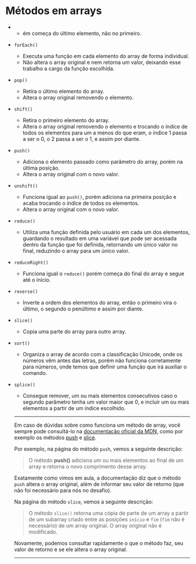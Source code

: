 # Métodos em arrays


* * ém começa do último elemento, não no primeiro.
* `forEach()`

  * Executa uma função em cada elemento do array de forma individual.
  * Não altera o array original e nem retorna um valor, deixando esse trabalho a cargo da função escolhida.
* `pop()`

  * Retira o último elemento do array.
  * Altera o array original removendo o elemento.
* `shift()`

  * Retira o primeiro elemento do array.
  * Altera o array original removendo o elemento e trocando o índice de todos os elementos para um a menos do que eram, o índice 1 passa a ser o 0, o 2 passa a ser o 1, e assim por diante.
* `push()`

  * Adiciona o elemento passado como parâmetro do array, porém na última posição.
  * Altera o array original com o novo valor.
* `unshift()`

  * Funciona igual ao `push()`, porém adiciona na primeira posição e acaba trocando o índice de todos os elementos.
  * Altera o array original com o novo valor.
* `reduce()`

  * Utiliza uma função definida pelo usuário em cada um dos elementos, guardando o resultado em uma variável que pode ser acessada dentro da função que foi definida, retornando um único valor no final, reduzindo o array para um único valor.
* `reduceRight()`

  * Funciona igual o `reduce()` porém começa do final do array e segue até o início.
* `reverse()`

  * Inverte a ordem dos elementos do array, então o primeiro vira o último, o segundo o penúltimo e assim por diante.
* `slice()`

  * Copia uma parte do array para outro array.
* `sort()`

  * Organiza o array de acordo com a classificação Unicode, onde os números vêm antes das letras, porém não funciona corretamente para números, onde temos que definir uma função que irá auxiliar o comando.
* `splice()`

  * Consegue remover, um ou mais elementos consecutivos caso o segundo parâmetro tenha um valor maior que 0, e incluir um ou mais elementos a partir de um índice escolhido.

  ---



  Em caso de dúvidas sobre como funciona um método de array, você sempre pode consultá-lo na [documentação oficial da MDN](https://developer.mozilla.org/pt-BR/), como por exemplo os métodos [push](https://developer.mozilla.org/pt-BR/docs/Web/JavaScript/Reference/Global_Objects/Array/push) e [slice](https://developer.mozilla.org/pt-BR/docs/Web/JavaScript/Reference/Global_Objects/Array/slice).

  Por exemplo, na página do método `push`, vemos a seguinte descrição:

  > O método **push()** adiciona um ou mais elementos ao final de um array e retorna o novo comprimento desse array.
  >

  Exatamente como vimos em aula, a documentação diz que o método `push` altera o array original, além de informar seu valor de retorno (que não foi necessário para nós no desafio).

  Na página do método `slice`, vemos a seguinte descrição:

  > O método `slice()` retorna uma cópia de parte de um array a partir de um subarray criado entre as posições `início` e `fim` (`fim` não é necessário) de um array original. O array original não é modificado.
  >

  Novamente, podemos consultar rapidamente o que o método faz, seu valor de retorno e se ele altera o array original.

  ---
